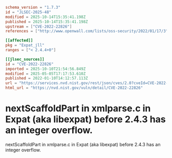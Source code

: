 ```toml
schema_version = "1.7.3"
id = "JLSEC-2025-48"
modified = 2025-10-14T15:35:41.198Z
published = 2025-10-14T15:35:41.198Z
upstream = ["CVE-2022-22826"]
references = ["http://www.openwall.com/lists/oss-security/2022/01/17/3", "https://cert-portal.siemens.com/productcert/pdf/ssa-484086.pdf", "https://github.com/libexpat/libexpat/pull/539", "https://security.gentoo.org/glsa/202209-24", "https://www.debian.org/security/2022/dsa-5073", "https://www.tenable.com/security/tns-2022-05", "http://www.openwall.com/lists/oss-security/2022/01/17/3", "https://cert-portal.siemens.com/productcert/pdf/ssa-484086.pdf", "https://github.com/libexpat/libexpat/pull/539", "https://security.gentoo.org/glsa/202209-24", "https://www.debian.org/security/2022/dsa-5073", "https://www.tenable.com/security/tns-2022-05"]

[[affected]]
pkg = "Expat_jll"
ranges = ["< 2.4.4+0"]

[[jlsec_sources]]
id = "CVE-2022-22826"
imported = 2025-10-10T21:54:56.849Z
modified = 2025-05-05T17:17:53.610Z
published = 2022-01-10T14:12:57.113Z
url = "https://services.nvd.nist.gov/rest/json/cves/2.0?cveId=CVE-2022-22826"
html_url = "https://nvd.nist.gov/vuln/detail/CVE-2022-22826"
```

# nextScaffoldPart in xmlparse.c in Expat (aka libexpat) before 2.4.3 has an integer overflow.

nextScaffoldPart in xmlparse.c in Expat (aka libexpat) before 2.4.3 has an integer overflow.

